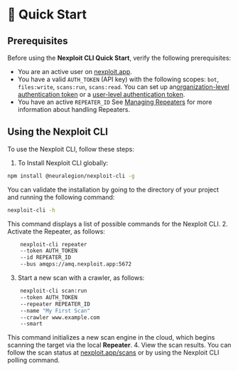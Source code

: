 # 🚀 Quick Start
## Prerequisites
Before using the **Nexploit CLI Quick Start**, verify the following prerequisites:
* You are an active user on [nexploit.app](www.nexploit.app).
* You have a valid `AUTH_TOKEN` (API key) with the following scopes: `bot`, `files:write`, `scans:run`, `scans:read`. You can set up an[organization-level authentication token](guide/np-web-ui/advanced-set-up/managing-org#Managing-Organization-APICLI-Authentication-Tokens) or a [user-level authentication token](guide/np-web-ui/advanced-set-up/managing-personal-account#Managing-Your-Personal-API-Keys-Authentication-Tokens).
* You have an active `REPEATER_ID` See [Managing Repeaters](guide/np-web-ui/advanced-set-up/managing-repeaters) for more information about handling Repeaters.

## Using the Nexploit CLI
To use the Nexploit CLI, follow these steps:
1. To Install Nexploit CLI globally:
```bash
npm install @neuralegion/nexploit-cli -g
```
You can validate the installation by going to the directory of your project and running the following command:
```bash
nexploit-cli -h
```
This command displays a list of possible commands for the Nexploit CLI.
2. Activate the Repeater, as follows:
```bash
    nexploit-cli repeater               
    --token AUTH_TOKEN                  
    --id REPEATER_ID                    
    --bus amqps://amq.nexploit.app:5672
```
3. Start a new scan with a crawler, as follows:
```bash
    nexploit-cli scan:run                   
    --token AUTH_TOKEN                      
    --repeater REPEATER_ID                  
    --name "My First Scan"                  
    --crawler www.example.com        
    --smart
```
This command initializes a new scan engine in the cloud, which begins scanning the target via the local **Repeater**.
4. View the scan results. You can follow the scan status at [nexploit.app/scans](https://nexploit.app/scans) or by using the Nexploit CLI polling command.
